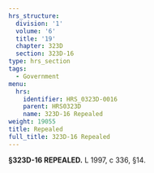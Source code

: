 ```yaml
---
hrs_structure:
  division: '1'
  volume: '6'
  title: '19'
  chapter: 323D
  section: 323D-16
type: hrs_section
tags:
  - Government
menu:
  hrs:
    identifier: HRS_0323D-0016
    parent: HRS0323D
    name: 323D-16 Repealed
weight: 19055
title: Repealed
full_title: 323D-16 Repealed
---
```

**§323D-16 REPEALED.** L 1997, c 336, §14.